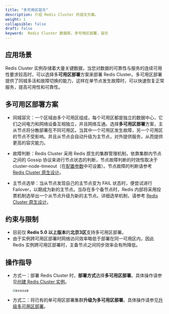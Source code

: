 ```yaml
---
title: "多可用区容灾"
description: 介绍 Redis Cluster 的容灾方案。
weight: 1
collapsible: false
draft: false
keyword:  Redis Cluster 数据库，多可用区部署，容灾
---
```


## 应用场景

Redis Cluster 实例存储着大量关键数据，当您对数据的可靠性与服务的连续可用性要求较高时，可以选择多**可用区部署**方案来部署 Redis Cluster。多可用区部署提供了同城多活和故障切换的能力，这样在单节点发生故障时，可以快速恢复正常服务，提高可用性和可靠性。

## 多可用区部署方案

- 同城容灾：一个区域由多个可用区组成，每个可用区都是独立的数据中心，它们之间电力和网络设备互相独立，并且网络互通。选择**多可用区部署**方案，主从节点将分散部署在不同可用区。当其中一个可用区发生故障，另一个可用区的节点不受影响。并且从节点会自动升级为主节点，对外提供服务，从而提供更高的容灾能力。

- 故障判断：Redis Cluster 采用 Redis 原生的集群管理机制，依靠集群内节点之间的 Gossip 协议来进行节点状态的判断，节点故障判断的时效性取决于 cluster-node-timeout（在[配置参数](../../manual/cfginstance/paramconfig/)中可设置）。节点故障的判断请参考 [Redis Cluster 原生设计](https://redis.io/topics/cluster-spec)。
- 主节点选举：当从节点发现自己的主节点变为 FAIL 状态时，便尝试进行 Failover，以期成为新的主节点。当存在多个备节点时，Redis 内部将采用投票机制选举出一个从节点升级为新的主节点。详细选举机制，请参考 [Redis Cluster 原生设计](https://redis.io/topics/cluster-spec)。

## 约束与限制

- 目前仅 **Redis 5.0 以上版本**的**北京3区**支持多可用区部署。
-  由于实例跨可用区部署时网络访问效率略低于部署在同一可用区内，因此 Redis 实例跨可用区部署时，主备节点之间同步效率会有所降低。

## 操作指导

- 方式一：部署 Redis Cluster 时，**部署方式**选择**多可用区部署**。具体操作请参见[创建 Redis Cluster 实例](../../quickstart/create_redis/)。

  <img src="../../_images/step1.png" alt="基本信息设置" style="zoom:50%;" />

- 方式二：将已有的单可用区部署集群**升级为多可用区部署**。具体操作请参见[升级多可用区部署](../../manual/cfginstance/multi_zones/)。



